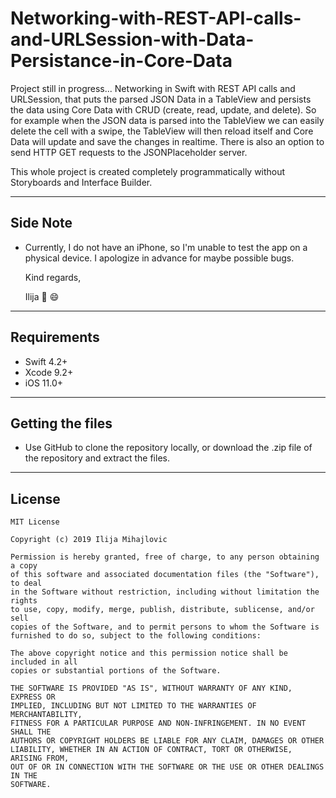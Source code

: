 # Networking-with-REST-API-calls-and-URLSession-with-Data-Persistance-in-Core-Data
Project still in progress... Networking in Swift with REST API calls and URLSession, that puts the parsed JSON Data in a TableView and persists the data using Core Data with CRUD (create, read, update, and delete). So for example when the JSON data is parsed into the TableView we can easily delete the cell with a swipe, the TableView will then reload itself and Core Data will update and save the changes in realtime. There is also an option to send HTTP GET requests to the JSONPlaceholder server.

This whole project is created completely programmatically without Storyboards and Interface Builder.
___
## Side Note
* Currently, I do not have an iPhone, so I'm unable to test the app on a physical device. I apologize in advance for maybe possible bugs.

   Kind regards,

   Ilija 🖖 😄
___

## Requirements
- Swift 4.2+
- Xcode 9.2+
- iOS 11.0+
___

## Getting the files

* Use GitHub to clone the repository locally, or download the .zip file of the repository and extract the files.
___

## License
```
MIT License

Copyright (c) 2019 Ilija Mihajlovic

Permission is hereby granted, free of charge, to any person obtaining a copy
of this software and associated documentation files (the "Software"), to deal
in the Software without restriction, including without limitation the rights
to use, copy, modify, merge, publish, distribute, sublicense, and/or sell
copies of the Software, and to permit persons to whom the Software is
furnished to do so, subject to the following conditions:

The above copyright notice and this permission notice shall be included in all
copies or substantial portions of the Software.

THE SOFTWARE IS PROVIDED "AS IS", WITHOUT WARRANTY OF ANY KIND, EXPRESS OR
IMPLIED, INCLUDING BUT NOT LIMITED TO THE WARRANTIES OF MERCHANTABILITY,
FITNESS FOR A PARTICULAR PURPOSE AND NON-INFRINGEMENT. IN NO EVENT SHALL THE
AUTHORS OR COPYRIGHT HOLDERS BE LIABLE FOR ANY CLAIM, DAMAGES OR OTHER
LIABILITY, WHETHER IN AN ACTION OF CONTRACT, TORT OR OTHERWISE, ARISING FROM,
OUT OF OR IN CONNECTION WITH THE SOFTWARE OR THE USE OR OTHER DEALINGS IN THE
SOFTWARE.
```
